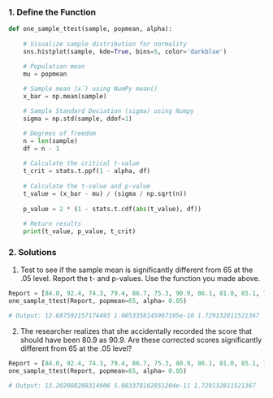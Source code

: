 ### 1. Define the Function
```python
def one_sample_ttest(sample, popmean, alpha):
    
    # Visualize sample distribution for normality 
    sns.histplot(sample, kde=True, bins=5, color='darkblue')

    # Population mean 
    mu = popmean
    
    # Sample mean (x̄) using NumPy mean()
    x_bar = np.mean(sample)

    # Sample Standard Deviation (sigma) using Numpy
    sigma = np.std(sample, ddof=1)

    # Degrees of freedom
    n = len(sample)
    df = n - 1
    
    # Calculate the critical t-value
    t_crit = stats.t.ppf(1 - alpha, df)
    
    # Calculate the t-value and p-value      
    t_value = (x_bar - mu) / (sigma / np.sqrt(n))
    
    p_value = 2 * (1 - stats.t.cdf(abs(t_value), df))
    
    # Return results
    print(t_value, p_value, t_crit)
```

### 2. Solutions 
1. Test to see if the sample mean is significantly different from 65 at the .05 level. Report the t- and p-values. Use the function you made above.
```python
Report = [84.0, 92.4, 74.3, 79.4, 86.7, 75.3, 90.9, 86.1, 81.0, 85.1, 78.7, 73.5, 86.9, 87.4, 82.7, 81.9, 69.9, 77.2, 79.3, 83.3]
one_sample_ttest(Report, popmean=65, alpha= 0.05)

# Output: 12.687592157174493 1.0053358145967195e-10 1.729132811521367
```
2. The researcher realizes that she accidentally recorded the score that should have been 80.9 as 90.9. Are these corrected scores significantly different from 65 at the .05 level?
```python
Report = [84.0, 92.4, 74.3, 79.4, 86.7, 75.3, 80.9, 86.1, 81.0, 85.1, 78.7, 73.5, 86.9, 87.4, 82.7, 81.9, 69.9, 77.2, 79.3, 83.3]
one_sample_ttest(Report, popmean=65, alpha= 0.05)

# Output: 13.202088288314906 5.083378162851204e-11 1.729132811521367
```
